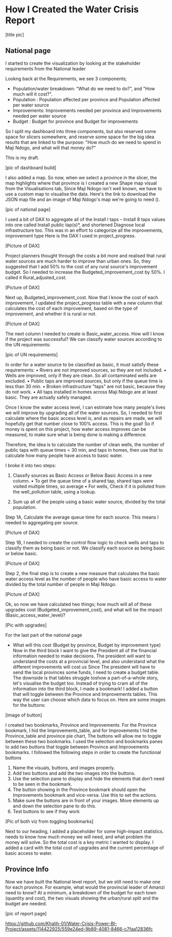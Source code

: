 # How I Created the Water Crisis Report

[title pic]

## National page

I started to create the visualization by looking at the stakeholder requirements from the National leader 

Lookng back at the Requirements, we see 3 components; 
- Population/water breakdown: "What do we need to do?", and "How much will it cost?".
- Population : Population affected per province and Population affected per water source
- Improvements: Improvements needed per province and Improvements needed per water source
- Budget : Budget for province and Budget for improvements 

So I split my dashboard into three components, but also reserved some space for slicers somewhere, and reserve some space for the big idea results that are linked to the purpose: "How much do we need to spend in Maji Ndogo, and what will that money do?" 

This is my draft. 

[pic of dashboard build]

I also added a map. So now, when we select a province in the slicer, the map highlights where that province is 
I created a new Shape map visual from the Visualisations tab, Since Maji Ndogo isn't well known, we have to use a custom map to visualise the data. Here's the link to download the JSON map file and an image of Maji Ndogo's map we're going to need ().

[pic of national page]

I used a bit of DAX to aggregate all of the Install l taps – Install 8 taps values into one called Install public tap(s)*, and shortened Diagnose local infrastructure too. This was in an effort to categorize all the improvements, improvement type
Here is the DAX I used in project_progress. 

[Picture of DAX]

Project planners thought through the costs a bit more and realised that rural water sources are much harder to improve than urban ones. So, they suggested that I add 50% to the cost of any rural source's improvement budget. So I needed to increase the Budgeted_improvement_cost by 50%. I called it Rural_adjusted_cost.

[Picture of DAX]

Next up, Budgeted_improvement_cost. Now that I know the cost of each improvement, I updated the project_progress table with a new column that calculates the cost of each improvement, based on the type of improvement, and whether it is rural or not. 

[Picture of DAX]

The next column I needed to create is Basic_water_access. How will I know if the project was successful? 
We can classify water sources according to the UN requirements: 

[pic of UN requirements]

In order for a water source to be classified as basic, it must satisfy these requirements: 
•	Rivers are not improved sources, so they are not included. 
•	Wells are improved, only if they are clean. So all contaminated wells are excluded. 
•	Public taps are improved sources, but only if the queue time is less than 30 min. 
•	Broken infrastructure "taps" are not basic, because they do not work. 
•	All taps installed in homes across Maji Ndogo are at least basic. They are actually safely managed. 

Once I know the water access level, I can estimate how many people's lives we will improve by upgrading all of the water sources. 
So, I needed to first calculate where the basic access level is, and as repairs are made, we will hopefully get that number close to 100% access. This is the goal! So if money is spent on this project, how water access improves can be measured, to make sure what is being done is making a difference. 

Therefore, the idea is to calculate the number of clean wells, the number of public taps with queue times < 30 min, and taps in homes, then use that to calculate how many people have access to basic water.

I broke it into two steps:

1. Classify sources as Basic Access or Below Basic Access in a new column. 
•	To get the queue time of a shared tap, shared taps were visited multiple times, so average
•	For wells, Check if it is polluted from the well_pollution table, using a lookup. 

2. Sum up all of the people using a basic water source, divided by the total population.

Step 1A, Calculate the average queue time for each source. This means I needed to aggregating  per source.

[Picture of DAX]

Step 1B, I needed to create the control flow logic to check wells and taps to classify them as being basic or not. 
We classify each source as being basic or below basic. 

[Picture of DAX]

Step 2, the final step is to create a new measure that calculates the basic water access level as the number of people who have basic access to water divided by the total number of people in Maji Ndogo. 

[Picture of DAX]

Ok, so now we have calculated two things; how much will all of these upgrades cost (Budgeted_improvement_cost), and what will be the impact (Basic_access_water_level)? 

[Pic with upgrades]

For the last part of the national page 
-	What will this cost (Budget by province, Budget by improvement type)
Now in the third block I want to give the President all of the financial information needed to make decisions. The president will want to understand the costs at a provincial level, and also understand what the different improvements will cost us 
Since The president will have to send the local provinces some funds, I need to  create a budget table. The downside is that tables struggle toshow a part-of-a-whole story, let's visualise the budget too. 
Instead of trying to cram all of the information into the third block, I made a bookmark! I added a button that will toggle between the Province and Improvements tables. This way the user can choose which data to focus on. 
Here are some images for the buttons:

[image of button]

I created two bookmarks, Province and Improvements. For the Province bookmark, I hid the Improvements_table, and for Improvements I hid the Province_table and province pie chart, The buttons will allow me to toggle between these two bookmarks. 
I used the selection and bookmarks panes to add two buttons that toggle between Province and Improvements bookmarks. 
I followed the following steps in order to create the functional buttons
1.	Name the visuals, buttons, and images properly. 
2.	Add two buttons and add the two images into the buttons.
3.	Use the selection pane to display and hide the elements that don’t need to be seen in the  bookmark. 
4.	The button showing in the Province bookmark should open the Improvements bookmark and vice-versa. Use this to set the actions. 
5.	Make sure the buttons are in front of your images. Move elements up and down the selection pane to do this. 
6.	Test buttons to see if they work

[Pic of both viz from toggling bookmarks]

Next to our heading, I added a placeholder for some high-impact statistics.  needs to know how much money we will need, and what problem the money will solve. So the total cost is a key metric I wanted to display. 
I added a card with the total cost of upgrades and the current percentage of basic access to water.

## Province Info

Now we have built the National level report, but we still need to make one for each province. For example, what would the provincial leader of Amanzi need to know? At a minimum, a breakdown of the budget for each town (quantity and cost), the two visuals showing the urban/rural split and the budget are needed.

[pic of report page] 

https://github.com/Khalih-01/Water-Crisis-Power-BI-Project/assets/114422925/559e24ed-9b89-4081-8466-c7faa12836fc

